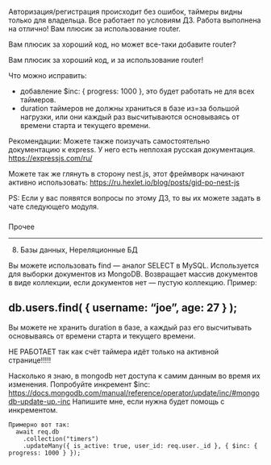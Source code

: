 Авторизация/регистрация происходит без ошибок, таймеры видны только для владельца. Все работает по условиям ДЗ. Работа выполнена на отлично! Вам плюсик за использование router.

Вам плюсик за хороший код, но может все-таки добавите router?   

Вам плюсик  за хороший код, и за использование router!   

Что можно исправить:
- добавление $inc: { progress: 1000 }, это будет работать не для всех таймеров.
- duration таймеров не должны храниться в базе из=за большой нагрузки, или они каждый раз высчитываются основываясь от времени старта и текущего времени.

Рекомендации:
Можете также поизучать самостоятельно документацию к express. У него есть неплохая русская документация.
https://expressjs.com/ru/

Можете так же глянуть в сторону nest.js, этот фреймворк начинают активно использовать:
https://ru.hexlet.io/blog/posts/gid-po-nest-js

PS: Если у вас появятся вопросы по этому ДЗ, то вы их можете задать в чате следующего модуля.


###
Прочее

------------------

8. Базы данных, Нереляционные БД

Вы можете использовать find — аналог SELECT в MySQL. Используется для выборки документов из MongoDB. Возвращает массив документов в виде коллекции, если документов нет — пустую коллекцию. Пример:

db.users.find( { username: “joe”, age: 27 } );
----------------

Вы можете не хранить duration в базе, а каждый раз его высчитывать основываясь от времени старта и текущего времени.




НЕ РАБОТАЕТ так как счёт таймера идёт только на активной странице!!!!!

Насколько я знаю, в mongodb нет доступа к самим данным во время их изменения.
Попробуйте инкремент $inc:
https://docs.mongodb.com/manual/reference/operator/update/inc/#mongodb-update-up.-inc
Напишите мне, если нужна будет помощь с инкрементом.

    Примерно вот так:
      await req.db
        .collection("timers")
        .updateMany({ is_active: true, user_id: req.user._id }, { $inc: { progress: 1000 } });
